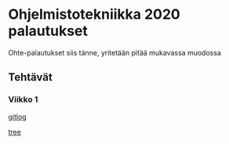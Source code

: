 # Ohjelmistotekniikka 2020 palautukset
Ohte-palautukset siis tänne, yritetään pitää mukavassa muodossa

## Tehtävät

### Viikko 1
[gitlog](https://github.com/vapsolon/ot-harjoitustyo/blob/master/laskarit/viikko1/gitlog.txt)

[tree](https://github.com/vapsolon/ot-harjoitustyo/blob/master/laskarit/viikko1/komentorivi.txt)
